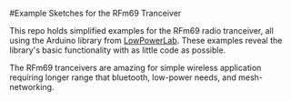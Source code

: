 #Example Sketches for the RFm69 Tranceiver

This repo holds simplified examples for the RFm69 radio tranceiver, all using the Arduino library from [LowPowerLab](https://github.com/lowpowerlab/rfm69). These examples reveal the library's basic functionality with as little code as possible.

The RFm69 tranceivers are amazing for simple wireless application requiring longer range that bluetooth, low-power needs, and mesh-networking.